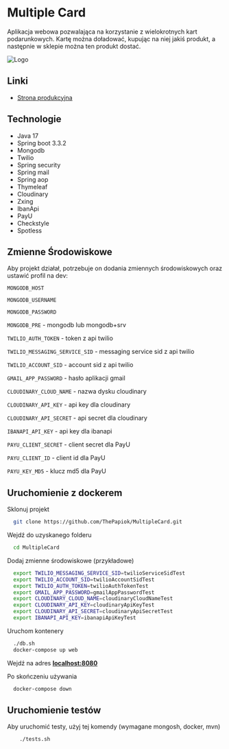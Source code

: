 # Multiple Card

Aplikacja webowa pozwalająca na korzystanie z wielokrotnych kart podarunkowych. Kartę można doładować, kupując na niej
jakiś produkt, a następnie w sklepie można ten produkt dostać.

![Logo](https://i.imgur.com/3d9NnZt.png)

## Linki

- [Strona produkcyjna](https://multiplecard-neq8.onrender.com/)

## Technologie

- Java 17
- Spring boot 3.3.2
- Mongodb
- Twilio
- Spring security
- Spring mail
- Spring aop
- Thymeleaf
- Cloudinary
- Zxing
- IbanApi
- PayU
- Checkstyle
- Spotless

## Zmienne Środowiskowe

Aby projekt działał, potrzebuje on dodania zmiennych środowiskowych oraz ustawić profil na dev:

`MONGODB_HOST`

`MONGODB_USERNAME`

`MONGODB_PASSWORD`

`MONGODB_PRE` - mongodb lub mongodb+srv

`TWILIO_AUTH_TOKEN` - token z api twilio

`TWILIO_MESSAGING_SERVICE_SID` - messaging service sid z api twilio

`TWILIO_ACCOUNT_SID` - account sid z api twilio

`GMAIL_APP_PASSWORD` - hasło aplikacji gmail

`CLOUDINARY_CLOUD_NAME` - nazwa dysku cloudinary

`CLOUDINARY_API_KEY` - api key dla cloudinary

`CLOUDINARY_API_SECRET` - api secret dla cloudinary

`IBANAPI_API_KEY` - api key dla ibanapi

`PAYU_CLIENT_SECRET` - client secret dla PayU

`PAYU_CLIENT_ID` - client id dla PayU

`PAYU_KEY_MD5` - klucz md5 dla PayU

## Uruchomienie z dockerem

Sklonuj projekt

```bash
  git clone https://github.com/ThePapiok/MultipleCard.git
```

Wejdź do uzyskanego folderu

```bash
  cd MultipleCard
```

Dodaj zmienne środowiskowe (przykładowe)

```bash
  export TWILIO_MESSAGING_SERVICE_SID=twilioServiceSidTest
  export TWILIO_ACCOUNT_SID=twilioAccountSidTest
  export TWILIO_AUTH_TOKEN=twilioAuthTokenTest
  export GMAIL_APP_PASSWORD=gmailAppPasswordTest
  export CLOUDINARY_CLOUD_NAME=cloudinaryCloudNameTest
  export CLOUDINARY_API_KEY=cloudinaryApiKeyTest
  export CLOUDINARY_API_SECRET=cloudinaryApiSecretTest
  export IBANAPI_API_KEY=ibanapiApiKeyTest
```

Uruchom kontenery

```bash
  ./db.sh
  docker-compose up web
```

Wejdź na adres **[localhost:8080](http://localhost:8080/)**

Po skończeniu używania

```bash
  docker-compose down
```

## Uruchomienie testów

Aby uruchomić testy, użyj tej komendy (wymagane mongosh, docker, mvn)

```bash
    ./tests.sh
```



 

